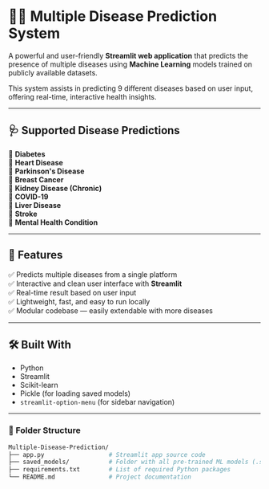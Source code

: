 # 🧑‍⚕️ Multiple Disease Prediction System

A powerful and user-friendly **Streamlit web application** that predicts the presence of multiple diseases using **Machine Learning** models trained on publicly available datasets.

This system assists in predicting 9 different diseases based on user input, offering real-time, interactive health insights.

---

## 🩺 Supported Disease Predictions

🔹 **Diabetes**  
🔹 **Heart Disease**  
🔹 **Parkinson's Disease**  
🔹 **Breast Cancer**  
🔹 **Kidney Disease (Chronic)**  
🔹 **COVID-19**  
🔹 **Liver Disease**  
🔹 **Stroke**  
🔹 **Mental Health Condition**

---

## 🚀 Features

✅ Predicts multiple diseases from a single platform  
✅ Interactive and clean user interface with **Streamlit**  
✅ Real-time result based on user input  
✅ Lightweight, fast, and easy to run locally  
✅ Modular codebase — easily extendable with more diseases

---

## 🛠️ Built With

- Python  
- Streamlit  
- Scikit-learn  
- Pickle (for loading saved models)  
- `streamlit-option-menu` (for sidebar navigation)

---

### 📂 Folder Structure

```bash
Multiple-Disease-Prediction/
├── app.py                  # Streamlit app source code
├── saved_models/           # Folder with all pre-trained ML models (.sav files)
├── requirements.txt        # List of required Python packages
└── README.md               # Project documentation
```


<!-- streamlit run app.py  -->